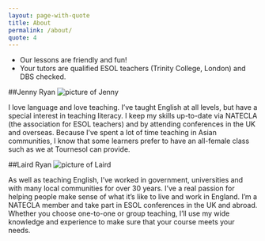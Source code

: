 ```yaml
---
layout: page-with-quote
title: About
permalink: /about/
quote: 4
---
```

- Our lessons are friendly and fun!
- Your tutors are qualified ESOL teachers
 (Trinity College, London) and DBS checked.

##Jenny Ryan
![picture of Jenny](../images/J2.jpg)

I love language and love teaching.  I’ve taught English at all levels, but have a special interest in teaching literacy.  I keep my skills up-to-date via NATECLA (the association for ESOL teachers) and by attending conferences in the UK and overseas. Because I’ve spent a lot of time teaching in Asian communities, I know that some learners prefer to have an all-female class such as we at Tournesol can provide.

##Laird Ryan
![picture of Laird](../images/Laird2.jpg)

As well as teaching English, I’ve worked in government, universities and with many local communities for over 30 years.  I’ve a real passion for helping people make sense of what it’s like to live and work in England.  I’m a NATECLA member and take part in ESOL conferences in the UK and abroad.  Whether you choose one-to-one or group teaching, I’ll use my wide knowledge and experience to make sure that your course meets your needs. 